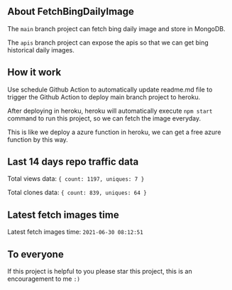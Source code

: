 ## About FetchBingDailyImage

The `main` branch project can fetch bing daily image and store in MongoDB.

The `apis` branch project can expose the apis so that we can get bing historical daily images.

## How it work

Use schedule Github Action to automatically update readme.md file to trigger the Github Action to deploy main branch project to heroku.

After deploying in heroku, heroku will automatically execute `npm start` command to run this project, so we can fetch the image everyday.

This is like we deploy a azure function in heroku, we can get a free azure function by this way.

## Last 14 days repo traffic data

Total views data: `{ count: 1197, uniques: 7 }`

Total clones data: `{ count: 839, uniques: 64 }`

## Latest fetch images time

Latest fetch images time: `2021-06-30 08:12:51`

## To everyone

If this project is helpful to you please star this project, this is an encouragement to me `:)`



